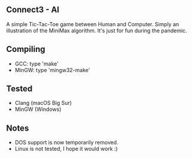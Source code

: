 ## Connect3 - AI
A simple Tic-Tac-Toe game between Human and Computer. Simply an illustration of the MiniMax algorithm. It's just for fun during the pandemic.

## Compiling
* GCC: type 'make'
* MinGW: type 'mingw32-make'

## Tested
- Clang (macOS Big Sur)
- MinGW (Windows)

## Notes
- DOS support is now temporarily removed.
- Linux is not tested, I hope it would work :)